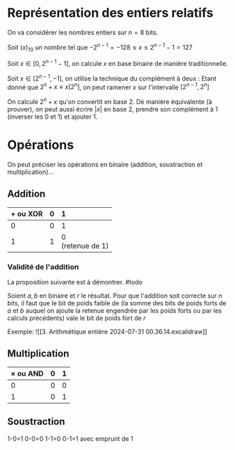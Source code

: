 # Représentation des entiers relatifs
On va considérer les nombres entiers sur $n=8$ bits.

Soit $(x)_{10}$ un nombre tel que $-2^{n-1}=-128\leq x \leq 2^{n-1}-1=127$

Soit $x\in[0,2^{n-1}-1]$, on calcule $x$ en base binaire de manière traditionnelle.

Soit $x\in[2^{n-1},-1]$, on utilise la technique du complément à deux :
Etant donné que $2^{n}+x\equiv x[2^n]$, on peut ramener $x$ sur l'intervalle $[2^{n-1},2^n]$

On calcule $2^n+x$ qu'on convertit en base 2.
De manière équivalente (à prouver), on peut aussi écrire $|x|$ en base 2, prendre son complément à 1 (inverser les 0 et 1) et ajouter 1.

# Opérations
On peut préciser les opérations en binaire (addition, soustraction et multiplication)...

## Addition

| $+$ ou XOR | 0   | 1                   |
| :--------- | :-- | :------------------ |
| 0          | 0   | 1                   |
| 1          | 1   | 0<br>(retenue de 1) |
### Validité de l'addition
La proposition suivante est à démontrer. #todo

Soient $a,b$ en binaire et $r$ le résultat.
Pour que l'addition soit correcte sur $n$ bits, il faut que le bit de poids faible de (la somme des bits de poids forts de $a$ et $b$ auquel on ajoute la retenue engendrée par les poids forts ou par les calculs précédents) vale le bit de poids fort de $r$

Exemple:
![[3. Arithmétique entière 2024-07-31 00.36.14.excalidraw]]

## Multiplication

| $\times$ ou AND | 0   | 1   |
| :-------------- | :-- | :-- |
| 0               | 0   | 0   |
| 1               | 0   | 1   |
## Soustraction
1-0=1
0-0=0
1-1=0
0-1=1 avec emprunt de 1